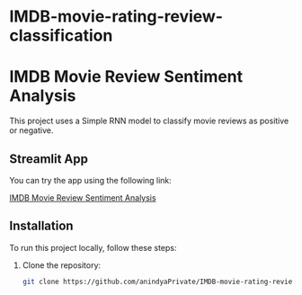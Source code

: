 # IMDB-movie-rating-review-classification

# IMDB Movie Review Sentiment Analysis

This project uses a Simple RNN model to classify movie reviews as positive or negative.

## Streamlit App

You can try the app using the following link:

[IMDB Movie Review Sentiment Analysis](https://imdb-movie-rating-review-classification-vmcywnxypwyiyfshmodct3.streamlit.app/)

## Installation

To run this project locally, follow these steps:

1. Clone the repository:
   ```bash
   git clone https://github.com/anindyaPrivate/IMDB-movie-rating-review-classification.git

